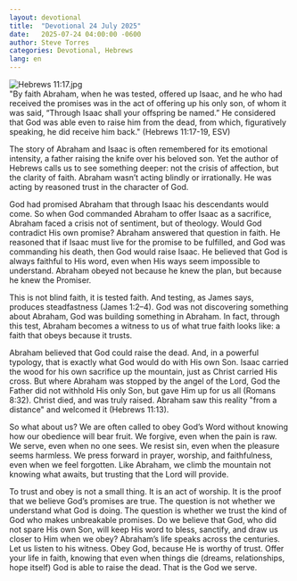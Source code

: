 ```yaml
---
layout: devotional
title:  "Devotional 24 July 2025"
date:   2025-07-24 04:00:00 -0600
author: Steve Torres
categories: Devotional, Hebrews
lang: en
---
```

<img src="https://sitemedia.esteeb.com/file/esteebcomsitemedia/devotional_images/Hebrews/Heb-11_17.jpg?raw=true" alt="Hebrews 11:17.jpg" style="max-width: 100%; height: auto;">

<div class="scripture">
   "By faith Abraham, when he was tested, offered up Isaac, and he who had received the promises was in the act of offering up his only son, of whom it was said, “Through Isaac shall your offspring be named.” He considered that God was able even to raise him from the dead, from which, figuratively speaking, he did receive him back." (Hebrews 11:17-19, ESV)
</div>

The story of Abraham and Isaac is often remembered for its emotional intensity, a father raising the knife over his beloved son. Yet the author of Hebrews calls us to see something deeper: not the crisis of affection, but the clarity of faith. Abraham wasn’t acting blindly or irrationally. He was acting by reasoned trust in the character of God.

God had promised Abraham that through Isaac his descendants would come. So when God commanded Abraham to offer Isaac as a sacrifice, Abraham faced a crisis not of sentiment, but of theology. Would God contradict His own promise? Abraham answered that question in faith. He reasoned that if Isaac must live for the promise to be fulfilled, and God was commanding his death, then God would raise Isaac. He believed that God is always faithful to His word, even when His ways seem impossible to understand. Abraham obeyed not because he knew the plan, but because he knew the Promiser.

This is not blind faith, it is tested faith. And testing, as James says, produces steadfastness (James 1:2–4). God was not discovering something about Abraham, God was building something in Abraham. In fact, through this test, Abraham becomes a witness to us of what true faith looks like: a faith that obeys because it trusts.

Abraham believed that God could raise the dead. And, in a powerful typology, that is exactly what God would do with His own Son. Isaac carried the wood for his own sacrifice up the mountain, just as Christ carried His cross. But where Abraham was stopped by the angel of the Lord, God the Father did not withhold His only Son, but gave Him up for us all (Romans 8:32). Christ died, and was truly raised. Abraham saw this reality "from a distance" and welcomed it (Hebrews 11:13).

So what about us? We are often called to obey God’s Word without knowing how our obedience will bear fruit. We forgive, even when the pain is raw. We serve, even when no one sees. We resist sin, even when the pleasure seems harmless. We press forward in prayer, worship, and faithfulness, even when we feel forgotten. Like Abraham, we climb the mountain not knowing what awaits, but trusting that the Lord will provide.

To trust and obey is not a small thing. It is an act of worship. It is the proof that we believe God’s promises are true. The question is not whether we understand what God is doing. The question is whether we trust the kind of God who makes unbreakable promises. Do we believe that God, who did not spare His own Son, will keep His word to bless, sanctify, and draw us closer to Him when we obey?
Abraham’s life speaks across the centuries. Let us listen to his witness. Obey God, because He is worthy of trust. Offer your life in faith, knowing that even when things die (dreams, relationships, hope itself) God is able to raise the dead. That is the God we serve.

